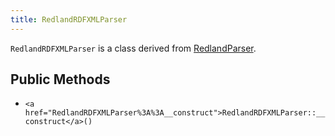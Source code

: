 ```yaml
---
title: RedlandRDFXMLParser
---
```


`RedlandRDFXMLParser` is a class derived from <a href="RedlandParser">RedlandParser</a>.

## Public Methods

* `<a href="RedlandRDFXMLParser%3A%3A__construct">RedlandRDFXMLParser::__construct</a>()`

